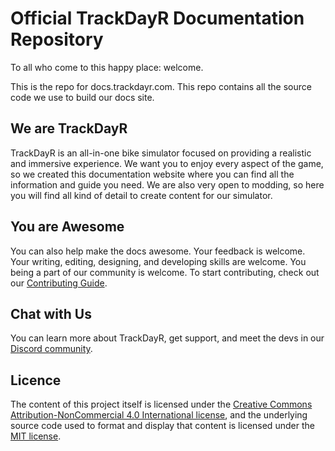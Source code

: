 # Official TrackDayR Documentation Repository

To all who come to this happy place: welcome.

This is the repo for docs.trackdayr.com. This repo contains all the source code we use to build our docs site.

## We are TrackDayR
TrackDayR is an all-in-one bike simulator focused on providing a realistic and immersive experience. We want you to 
enjoy every aspect of the game, so we created this documentation website where you can find all the information and 
guide you need. We are also very open to modding, so here you will find all kind of detail to create content for
our simulator.

## You are Awesome
You can also help make the docs awesome. Your feedback is welcome. Your writing, editing, designing, and developing
skills are welcome. You being a part of our community is welcome. To start contributing, check out our 
[Contributing Guide](CONTRIBUTING.md).

## Chat with Us
You can learn more about TrackDayR, get support, and meet the devs in our 
[Discord community](https://discord.gg/5wytnM254v).

## Licence
The content of this project itself is licensed under the 
[Creative Commons Attribution-NonCommercial 4.0 International license](https://creativecommons.org/licenses/by-nc/4.0/), 
and the underlying source code used to format and display that content is licensed under the [MIT license](LICENSE).
